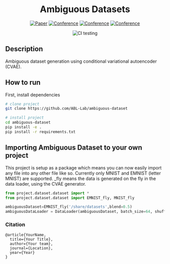 
<div align="center">    
 
# Ambiguous Datasets     

[![Paper](http://img.shields.io/badge/paper-arxiv.1001.2234-B31B1B.svg)](https://www.nature.com/articles/nature14539)
[![Conference](http://img.shields.io/badge/NeurIPS-2019-4b44ce.svg)](https://papers.nips.cc/book/advances-in-neural-information-processing-systems-31-2018)
[![Conference](http://img.shields.io/badge/ICLR-2019-4b44ce.svg)](https://papers.nips.cc/book/advances-in-neural-information-processing-systems-31-2018)
[![Conference](http://img.shields.io/badge/AnyConference-year-4b44ce.svg)](https://papers.nips.cc/book/advances-in-neural-information-processing-systems-31-2018)  
<!--
ARXIV   
[![Paper](http://img.shields.io/badge/arxiv-math.co:1480.1111-B31B1B.svg)](https://www.nature.com/articles/nature14539)
-->
![CI testing](https://github.com/PyTorchLightning/ambiguous-dataset/workflows/CI%20testing/badge.svg?branch=master&event=push)


<!--  
Conference   
-->   
</div>
 
## Description   
Ambiguous dataset generation using conditional variational autoencoder (CVAE).  

## How to run   
First, install dependencies   
```bash
# clone project   
git clone https://github.com/ABL-Lab/ambiguous-dataset

# install project   
cd ambiguous-dataset 
pip install -e .   
pip install -r requirements.txt
```

## Importing Ambiguous Dataset to your own project
This project is setup as a package which means you can now easily import any file into any other file like so. Currently only
MNIST and EMNIST (letter MNIST) are supported. <dataset>_fly means the data is generated on the fly in the data loader, using the CVAE generator.
```python
from project.dataset.dataset import *
from project.dataset.dataset import EMNIST_fly, MNIST_fly

ambiguousDataset=EMNIST_fly('/share/datasets',blend=0.5)
ambiguousDataLoader = DataLoader(ambiguousDataset, batch_size=64, shuffle=True)

```

### Citation   
```
@article{YourName,
  title={Your Title},
  author={Your team},
  journal={Location},
  year={Year}
}
```   
